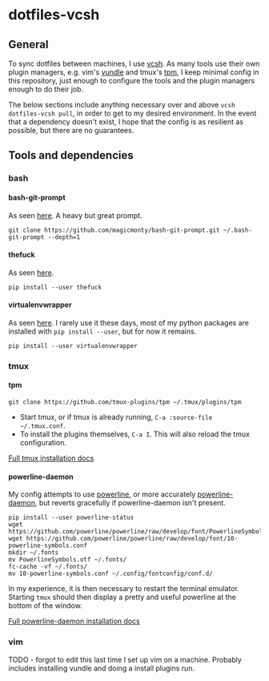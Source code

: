 # dotfiles-vcsh
## General
To sync dotfiles between machines, I use [vcsh](https://github.com/RichiH/vcsh). As many tools use their own plugin
managers, e.g. vim's [vundle](https://github.com/VundleVim/Vundle.vim) and tmux's [tpm](https://github.com/tmux-plugins/tpm),
I keep minimal config in this repository, just enough to configure the tools and the plugin managers enough to do their job.

The below sections include anything necessary over and above `vcsh dotfiles-vcsh pull`, in order to get to my desired
environment. In the event that a dependency doesn't exist, I hope that the
config is as resilient as possible, but there are no guarantees.

## Tools and dependencies
### bash
#### bash-git-prompt
As seen [here](https://github.com/magicmonty/bash-git-prompt). A heavy but great prompt.

    git clone https://github.com/magicmonty/bash-git-prompt.git ~/.bash-git-prompt --depth=1

#### thefuck
As seen [here](https://github.com/nvbn/thefuck).

    pip install --user thefuck

#### virtualenvwrapper
As seen [here](https://virtualenvwrapper.readthedocs.io). I rarely use it these
days, most of my python packages are installed with `pip install --user`, but
for now it remains.

    pip install --user virtualenvwrapper

### tmux
#### tpm

    git clone https://github.com/tmux-plugins/tpm ~/.tmux/plugins/tpm

* Start tmux, or if tmux is already running, `C-a :source-file ~/.tmux.conf`.
* To install the plugins themselves, `C-a I`. This will also reload the tmux configuration.

[Full tmux installation docs](https://github.com/tmux-plugins/tpm)

#### powerline-daemon
My config attempts to use [powerline](https://github.com/powerline/powerline), or more accurately [powerline-daemon](https://github.com/kovidgoyal/powerline-daemon),
but reverts gracefully if powerline-daemon isn't present.

    pip install --user powerline-status
    wget https://github.com/powerline/powerline/raw/develop/font/PowerlineSymbols.otf
    wget https://github.com/powerline/powerline/raw/develop/font/10-powerline-symbols.conf
    mkdir ~/.fonts
    mv PowerlineSymbols.otf ~/.fonts/
    fc-cache -vf ~/.fonts/
    mv 10-powerline-symbols.conf ~/.config/fontconfig/conf.d/

In my experience, it is then necessary to restart the terminal emulator. Starting `tmux` should then display a pretty
and useful powerline at the bottom of the window.

[Full powerline-daemon installation docs](https://powerline.readthedocs.io/en/master/installation.html)

### vim
TODO - forgot to edit this last time I set up vim on a machine. Probably
includes installing vundle and doing a install plugins run.
